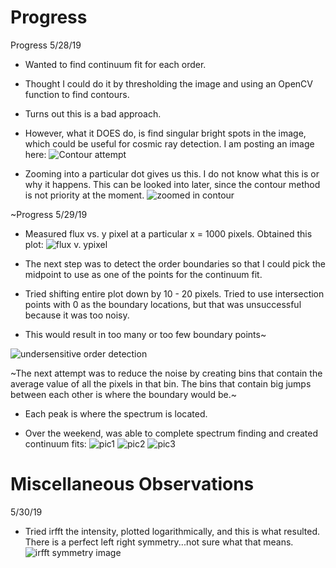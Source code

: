# Progress

Progress 5/28/19
* Wanted to find continuum fit for each order.
* Thought I could do it by thresholding the image and using an OpenCV function to find contours.
* Turns out this is a bad approach.
* However, what it DOES do, is find singular bright spots in the image, which could be useful for cosmic ray detection. I am posting an image here: 
![Contour attempt](assets/contours_image.png)

* Zooming into a particular dot gives us this. I do not know what this is or why it happens. This can be looked into later, since the contour method is not priority at the moment.
![zoomed in contour](assets/zoomed_in_on_contour_bright_spot.png)

~Progress 5/29/19
* Measured flux vs. y pixel at a particular x = 1000 pixels.
Obtained this plot: 
![flux v. ypixel](assets/fluxvypixel.png)

* The next step was to detect the order boundaries so that I could pick the midpoint to use as one of the points for the continuum fit.
* Tried shifting entire plot down by 10 - 20 pixels. Tried to use intersection points with 0 as the boundary locations, but that was unsuccessful
because it was too noisy.
* This would result in too many or too few boundary points~

![undersensitive order detection](assets/undersensitive_order_detection.png)

~The next attempt was to reduce the noise by creating bins that contain the average value of all the pixels in that bin. The bins that contain big jumps between each
other is where the boundary would be.~

* Each peak is where the spectrum is located.

* Over the weekend, was able to complete spectrum finding and created continuum fits:
![pic1](assets/finished_continuum_example.png)
![pic2](assets/zoomed_in_fits.png)
![pic3](assets/much_more_zoomed_in_fit.png)




# Miscellaneous Observations
5/30/19
* Tried irfft the intensity, plotted logarithmically, and this is what resulted. There is a perfect left right symmetry...not sure what that means.
![irfft symmetry image](assets/irfft_intensity.png)
